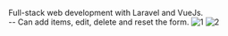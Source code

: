 Full-stack web development with Laravel and VueJs.  
-- Can add items, edit, delete and reset the form.
![1](https://user-images.githubusercontent.com/23486819/151330811-7b26f72e-0655-4137-bc27-48eeb8a91a31.png)
![2](https://user-images.githubusercontent.com/23486819/151330822-9cd718b9-34d2-4be9-aba9-fead78f8a76d.png)
